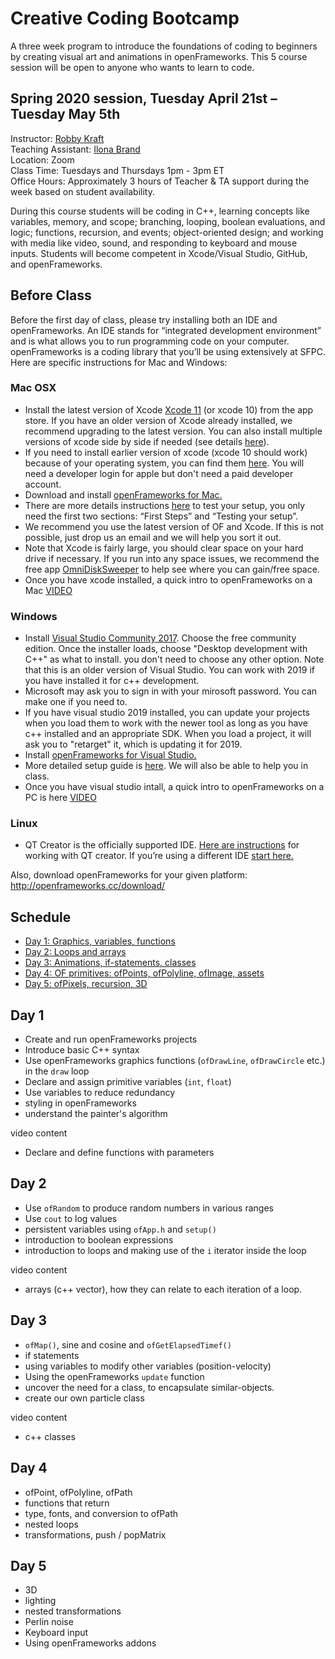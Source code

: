 # Creative Coding Bootcamp

A three week program to introduce the foundations of coding to beginners by creating visual art and animations in openFrameworks. This 5 course session will be open to anyone who wants to learn to code.

## Spring 2020 session, Tuesday April 21st – Tuesday May 5th

Instructor: [Robby Kraft](http://robbykraft.com/)  
Teaching Assistant: [Ilona Brand](https://theilonabrand.com)  
Location: Zoom  
Class Time: Tuesdays and Thursdays 1pm - 3pm ET  
Office Hours: Approximately 3 hours of Teacher & TA support during the week based on student availability.  

During this course students will be coding in C++, learning concepts like variables, memory, and scope; branching, looping, boolean evaluations, and logic; functions, recursion, and events; object-oriented design; and working with media like video, sound, and responding to keyboard and mouse inputs. Students will become competent in Xcode/Visual Studio, GitHub, and openFrameworks.

## Before Class

Before the first day of class, please try installing both an IDE and openFrameworks. An IDE stands for “integrated development environment” and is what allows you to run programming code on your computer. openFrameworks is a coding library that you’ll be using extensively at SFPC. Here are specific instructions for Mac and Windows:

### Mac OSX

- Install the latest version of Xcode [Xcode 11](https://apps.apple.com/us/app/xcode/id497799835?mt=12) (or xcode 10) from the app store. If you have an older version of Xcode already installed, we recommend upgrading to the latest version.  You can also install multiple versions of xcode side by side if needed (see details [here](https://medium.com/@hacknicity/working-with-multiple-versions-of-xcode-e331c01aa6bc)).
- If you need to install earlier version of xcode (xcode 10 should work) because of your operating system, you can find them [here](https://developer.apple.com/download/more/?q=xcode).  You will need a developer login for apple but don't need a paid developer account.  
- Download and install [openFrameworks for Mac.](https://openframeworks.cc/download/)
- There are more details instructions [here](https://openframeworks.cc/setup/xcode/) to test your setup, you only need the first two sections: “First Steps” and “Testing your setup”.
- We recommend you use the latest version of OF and Xcode. If this is not possible, just drop us an email and we will help you sort it out.
- Note that Xcode is fairly large, you should clear space on your hard drive if necessary.  If you run into any space issues, we recommend the free app [OmniDiskSweeper](https://www.omnigroup.com/more) to help see where you can gain/free space.
- Once you have xcode installed, a quick intro to openFrameworks on a Mac [VIDEO](https://www.youtube.com/watch?v=lzBJsK9_l3o)

### Windows

- Install [Visual Studio Community 2017](https://www.techspot.com/downloads/6278-visual-studio.html).  Choose the free community edition.   Once the installer loads, choose "Desktop development with C++" as what to install.  you don't need to choose any other option.  Note that this is an older version of Visual Studio.  You can work with 2019 if you have installed it for c++ development. 
- Microsoft may ask you to sign in with your mirosoft password.  You can make one if you need to. 
- If you have visual studio 2019 installed, you can update your projects when you load them to work with the newer tool as long as you have c++ installed and an appropriate SDK.  When you load a project, it will ask you to "retarget" it, which is updating it for 2019. 
- Install [openFrameworks for Visual Studio.](https://openframeworks.cc/download/)
- More detailed setup guide is [here](https://openframeworks.cc/setup/vs/). We will also be able to help you in class.
- Once you have visual studio intall, a quick intro to openFrameworks on a PC is here [VIDEO](https://www.dropbox.com/s/2y2pvfmznknnayi/VS.mp4?dl=0)

### Linux

- QT Creator is the officially supported IDE. [Here are instructions](https://openframeworks.cc/setup/qtcreator/) for working with QT creator. If you’re using a different IDE [start here.](https://openframeworks.cc/setup/linux-install/)

Also, download openFrameworks for your given platform: http://openframeworks.cc/download/

## Schedule

- [Day 1: Graphics, variables, functions](01/)
- [Day 2: Loops and arrays](02/)
- [Day 3: Animations, if-statements, classes](03/)
- [Day 4: OF primitives: ofPoints, ofPolyline, ofImage, assets](04/)
- [Day 5: ofPixels, recursion, 3D](05/)

## Day 1

- Create and run openFrameworks projects
- Introduce basic C++ syntax
- Use openFrameworks graphics functions (`ofDrawLine`, `ofDrawCircle` etc.) in the `draw` loop
- Declare and assign primitive variables (`int`, `float`)
- Use variables to reduce redundancy
- styling in openFrameworks
- understand the painter's algorithm

video content

- Declare and define functions with parameters

## Day 2

- Use `ofRandom` to produce random numbers in various ranges
- Use `cout` to log values
- persistent variables using `ofApp.h` and `setup()`
- introduction to boolean expressions
- introduction to loops and making use of the `i` iterator inside the loop

video content

- arrays (c++ vector), how they can relate to each iteration of a loop.

## Day 3

- `ofMap()`, sine and cosine and `ofGetElapsedTimef()`
- if statements
- using variables to modify other variables (position-velocity)
- Using the openFrameworks `update` function
- uncover the need for a class, to encapsulate similar-objects.
- create our own particle class

video content

- c++ classes

## Day 4

- ofPoint, ofPolyline, ofPath
- functions that return
- type, fonts, and conversion to ofPath
- nested loops
- transformations, push / popMatrix

## Day 5

- 3D
- lighting
- nested transformations
- Perlin noise
- Keyboard input
- Using openFrameworks addons
